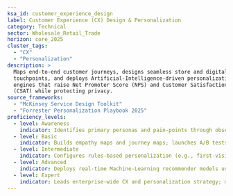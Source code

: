 ```yaml
---
ksa_id: customer_experience_design
label: Customer Experience (CX) Design & Personalization
category: Technical
sector: Wholesale_Retail_Trade
horizon: core_2025
cluster_tags:
  - "CX"
  - "Personalization"
description: >
  Maps end-to-end customer journeys, designs seamless store and digital
  touchpoints, and deploys Artificial-Intelligence-driven personalization
  engines that raise Net Promoter Score (NPS) and Customer Satisfaction
  (CSAT) while protecting privacy.
source_frameworks:
  - "McKinsey Service Design Toolkit"
  - "Forrester Personalization Playbook 2025"
proficiency_levels:
  - level: Awareness
    indicator: Identifies primary personas and pain-points through observation and mystery shopping; defines baseline NPS and CSAT metrics.
  - level: Basic
    indicator: Builds empathy maps and journey maps; launches A/B tests on page layout; establishes feedback loop for Voice of Customer (VOC) surveys.
  - level: Intermediate
    indicator: Configures rules-based personalization (e.g., first-visit welcome, browsed-category messaging); segments customers via Recency–Frequency–Monetary (RFM) analysis; improves NPS ≥ 5 points.
  - level: Advanced
    indicator: Deploys real-time Machine-Learning recommender models using first-party data; coordinates omnichannel experience to achieve < 3 % friction-rate across touchpoints; links predictive CSAT to lifetime value.
  - level: Expert
    indicator: Leads enterprise-wide CX and personalization strategy; mentors cross-functional design teams; delivers 10 % YoY revenue lift from hyper-personalized journeys while meeting GDPR/CCPA privacy standards.
---
```

